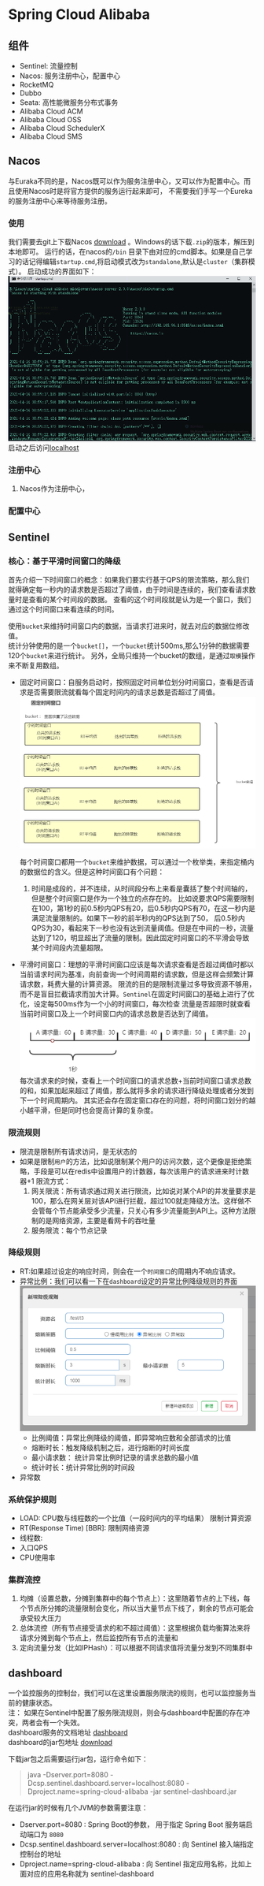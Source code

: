 # Spring Cloud Alibaba

## 组件

- Sentinel: 流量控制
- Nacos: 服务注册中心，配置中心
- RocketMQ
- Dubbo
- Seata: 高性能微服务分布式事务
- Alibaba Cloud ACM
- Alibaba Cloud OSS
- Alibaba Cloud SchedulerX
- Alibaba Cloud SMS

## Nacos

与Euraka不同的是，Nacos既可以作为服务注册中心，又可以作为配置中心。而且使用Nacos时是将官方提供的服务运行起来即可， 不需要我们手写一个Eureka的服务注册中心来等待服务注册。

### 使用

我们需要去git上下载Nacos [download](https://github.com/alibaba/nacos/releases) 。Windows的话下载`.zip`的版本，解压到本地即可。 运行的话，在nacos的`/bin`
目录下由对应的cmd脚本。如果是自己学习的话记得编辑`startup.cmd`,将启动模式改为`standalone`,默认是`cluster`（集群模式）。 启动成功的界面如下：
![Nacos](./img/nacos_启动.png)
启动之后访问[localhost]()

### 注册中心

1. Nacos作为注册中心，

### 配置中心

## Sentinel

### 核心：基于平滑时间窗口的降级

首先介绍一下时间窗口的概念：如果我们要实行基于QPS的限流策略，那么我们就得确定每一秒内的请求数是否超过了阈值，由于时间是连续的，我们查看请求数量时是查看的某个时间段的数据。
查看的这个时间段就是认为是一个窗口，我们通过这个时间窗口来看连续的时间。

使用`bucket`来维持时间窗口内的数据，当请求打进来时，就去对应的数据位修改值。  
统计分钟使用的是一个`bucket[]`，一个`bucket`统计500ms,那么1分钟的数据需要120个`bucket`来进行统计。 另外，全局只维持一个bucket的数组，是通过`取模`操作来不断复用数组。

- 固定时间窗口：自服务启动时，按照固定时间单位划分时间窗口，查看是否请求是否需要限流就看每个固定时间内的请求总数是否超过了阈值。
  ![固定时间窗口](img/平滑时间窗口.PNG)

  每个时间窗口都用一个`bucket`来维护数据，可以通过一个枚举类，来指定桶内的数据位的含义。但是这种时间窗口有个问题：
    1. 时间是成段的，并不连续，从时间段分布上来看是囊括了整个时间轴的，但是整个时间窗口是作为一个独立的点存在的。
       比如说要求QPS需要限制在100，第1秒的前0.5秒内QPS有20，后0.5秒内QPS有70，在这一秒内是满足流量限制的。如果下一秒的前半秒内的QPS达到了50，
       后0.5秒内QPS为30，看起来下一秒也没有达到流量阈值。但是在中间的一秒，流量达到了120，明显超出了流量的限制。因此固定时间窗口的不平滑会导致 某个时间段内流量超限。

- 平滑时间窗口：理想的平滑时间窗口应该是每次请求查看是否超过阈值时都以当前请求时间为基准，向前查询一个时间周期的请求数，但是这样会频繁计算请求数，耗费大量的计算资源。
  限流的目的是限制流量过多导致资源不够用，而不是盲目拦截请求而加大计算。`Sentinel`在固定时间窗口的基础上进行了优化，设定每500ms作为一个小的时间窗口，每次检查
  流量是否超限时就查看当前时间窗口及上一个时间窗口内的请求总数是否达到了阈值。
  ![平滑时间窗口](img/固定时间窗口.PNG)
  每次请求来的时候，查看上一个时间窗口的请求总数+当前时间窗口请求总数的和，如果加起来超过了阈值，那么就将多余的请求进行降级处理或者分发到下一个时间周期内。
  其实还会存在固定窗口存在的问题，将时间窗口划分的越小越平滑，但是同时也会提高计算的复杂度。

### 限流规则

- 限流是限制所有请求访问，是无状态的
- 如果是限制`用户`的方法，比如说限制某个用户的访问次数，这个更像是拒绝策略，手段是可以在redis中设置用户的计数器，每次该用户的请求进来时计数器+1 限流方式：
    1. 网关限流：所有请求通过网关进行限流，比如说对某个API的并发量要求是100，那么在网关层对该API进行拦截，超过100就走降级方法。这样做不会管每个节点能承受多少流量，只关心有多少流量能到API上。这种方法限制的是网络资源，主要是看网卡的吞吐量
    2. 服务限流：每个节点记录

### 降级规则

- RT:如果超过设定的响应时间，则会在一个`时间窗口`的周期内不响应请求。
- 异常比例：我们可以看一下在`dashboard`设定的异常比例降级规则的界面
  ![异常比例降级规则](img/降级规则_异常比例.PNG)
    - 比例阈值：异常比例降级的阈值，即异常响应数和全部请求的比值
    - 熔断时长：触发降级机制之后，进行熔断的时间长度
    - 最小请求数： 统计异常比例时记录的请求总数的最小值
    - 统计时长：统计异常比例的时间段
- 异常数

### 系统保护规则

- LOAD: CPU数与线程数的一个比值（一段时间内的平均结果） 限制计算资源
- RT(Response Time) [BBR]: 限制网络资源
- 线程数:
- 入口QPS
- CPU使用率

### 集群流控

1. 均摊（设置总数，分摊到集群中的每个节点上）：这里随着节点的上下线，每个节点所分摊的流量限制会变化，所以当大量节点下线了，剩余的节点可能会承受较大压力
2. 总体流控（所有节点接受请求的和不超过阈值）：这里根据负载均衡算法来将请求分摊到每个节点上，然后监控所有节点的流量和
3. 定向流量分发（比如IPHash）：可以根据不同请求值将流量分发到不同集群中

## dashboard

一个监控服务的控制台，我们可以在这里设置服务限流的规则，也可以监控服务当前的健康状态。  
注： 如果在Sentinel中配置了服务限流规则，则会与dashboard中配置的存在冲突，两者会有一个失效。  
dashboard服务的文档地址 [dashboard](https://github.com/alibaba/Sentinel/wiki/Dashboard)  
dashboard的jar包地址 [download](https://github.com/alibaba/Sentinel/releases)

下载jar包之后需要运行jar包，运行命令如下：
> java -Dserver.port=8080 -Dcsp.sentinel.dashboard.server=localhost:8080 -Dproject.name=spring-cloud-alibaba -jar sentinel-dashboard.jar

在运行jar的时候有几个JVM的参数需要注意：

- Dserver.port=8080 : Spring Boot的参数， 用于指定 Spring Boot 服务端启动端口为 `8080`
- Dcsp.sentinel.dashboard.server=localhost:8080 : 向 Sentinel 接入端指定控制台的地址
- Dproject.name=spring-cloud-alibaba : 向 Sentinel 指定应用名称，比如上面对应的应用名称就为 sentinel-dashboard






